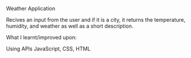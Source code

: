 Weather Application

  Recives an input from the user and if it is a city, it returns the temperature, humidity, and weather as well as a short description.


What I learnt/improved upon:

  Using APIs
  JavaScript, CSS, HTML
